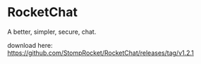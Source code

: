 # RocketChat
A better, simpler, secure, chat.

download here: https://github.com/StompRocket/RocketChat/releases/tag/v1.2.1

